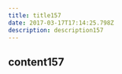 ```yaml
---
title: title157
date: 2017-03-17T17:14:25.798Z
description: description157
---
```


## content157
  
